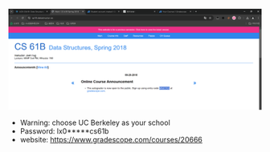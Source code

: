 
![](Pasted%20image%2020240731172509.png)

- Warning: choose UC Berkeley as your school
- Password: lx0\*\*\*\*\*cs61b
- website: https://www.gradescope.com/courses/20666